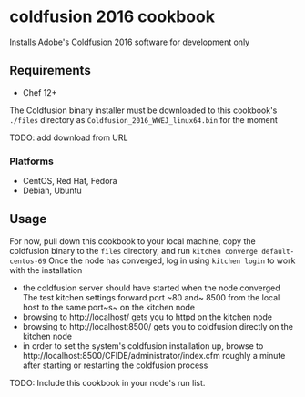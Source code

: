 # coldfusion 2016 cookbook

Installs Adobe's Coldfusion 2016 software for development only

## Requirements

- Chef 12+

The Coldfusion binary installer must be downloaded to this cookbook's `./files` directory as `Coldfusion_2016_WWEJ_linux64.bin` for the moment

TODO: add download from URL

### Platforms

- CentOS, Red Hat, Fedora
- Debian, Ubuntu

## Usage

For now, pull down this cookbook to your local machine, copy the coldfusion binary to the `files` directory, and run `kitchen converge default-centos-69`
Once the node has converged, log in using `kitchen login` to work with the installation

- the coldfusion server should have started when the node converged
The test kitchen settings forward port ~80 and~ 8500 from the local host to the same port~s~ on the kitchen node
- browsing to http://localhost/ gets you to httpd on the kitchen node
- browsing to http://localhost:8500/ gets you to coldfusion directly on the kitchen node
- in order to set the system's coldfusion installation up, browse to http://localhost:8500/CFIDE/administrator/index.cfm roughly a minute after starting or restarting the coldfusion process

TODO: Include this cookbook in your node's run list.

